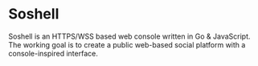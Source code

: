 # Soshell
Soshell is an HTTPS/WSS based web console written in Go &amp; JavaScript. The working goal is to create a public web-based social platform with a console-inspired interface.
